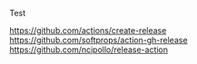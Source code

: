 Test

https://github.com/actions/create-release
https://github.com/softprops/action-gh-release
https://github.com/ncipollo/release-action